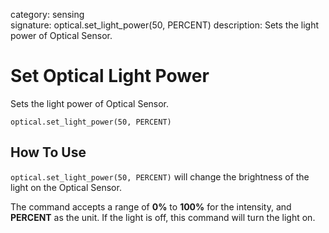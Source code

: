 category: sensing  
signature: optical.set_light_power(50, PERCENT)
description: Sets the light power of Optical Sensor.


# Set Optical Light Power
Sets the light power of Optical Sensor.

```don
optical.set_light_power(50, PERCENT)
```

## How To Use
`optical.set_light_power(50, PERCENT)` will change the brightness of the light on the Optical Sensor. 

The command accepts a range of **0%** to **100%** for the intensity, and **PERCENT** as the unit. If the light is off, this command will turn the light on.


<advanced>
</advanced>